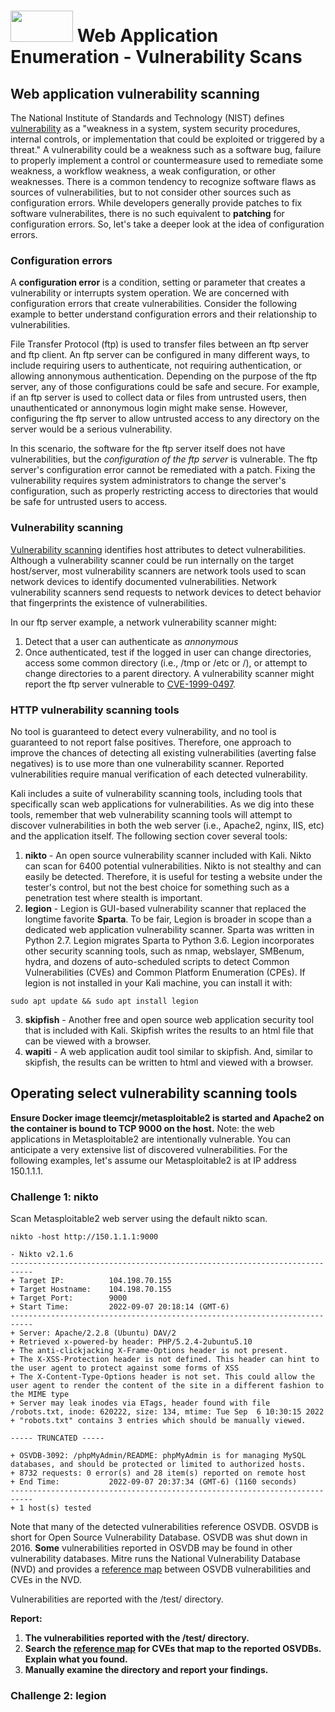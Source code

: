 # <img src="https://www.tamusa.edu/brandguide/jpeglogos/tamusa_final_logo_bw1.jpg" width="100" height="50"> Web Application Enumeration - Vulnerability Scans

## Web application vulnerability scanning
The National Institute of Standards and Technology (NIST) defines [vulnerability](https://csrc.nist.gov/glossary/term/vulnerability) as a "weakness in a system, system security procedures, internal controls, or implementation that could be exploited or triggered by a threat." A vulnerability could be a weakness such as a software bug, failure to properly implement a control or countermeasure used to remediate some weakness, a workflow weakness, a weak configuration, or other weaknesses. There is a common tendency to recognize software flaws as sources of vulnerabilities, but to not consider other sources such as configuration errors. While developers generally provide patches to fix software vulnerabilites, there is no such equivalent to **patching** for configuration errors. So, let's take a deeper look at the idea of configuration errors.

### Configuration errors
A **configuration error** is a condition, setting or parameter that creates a vulnerability or interrupts system operation. We are concerned with configuration errors that create vulnerabilities. Consider the following example to better understand configuration errors and their relationship to vulnerabilities.

File Transfer Protocol (ftp) is used to transfer files between an ftp server and ftp client. An ftp server can be configured in many different ways, to include requiring users to authenticate, not requiring authentication, or allowing annonymous authentication. Depending on the purpose of the ftp server, any of those configurations could be safe and secure. For example, if an ftp server is used to collect data or files from untrusted users, then unauthenticated or annonymous login might make sense. However, configuring the ftp server to allow untrusted access to any directory on the server would be a serious vulnerability.

In this scenario, the software for the ftp server itself does not have vulnerabilities, but the _configuration of the ftp server_ is vulnerable. The ftp server's configuration error cannot be remediated with a patch. Fixing the vulnerability requires system administrators to change the server's configuration, such as properly restricting access to directories that would be safe for untrusted users to access.

### Vulnerability scanning
[Vulnerability scanning](https://csrc.nist.gov/glossary/term/vulnerability_scanning) identifies host attributes to detect vulnerabilities. Although a vulnerability scanner could be run internally on the target host/server, most vulnerability scanners are network tools used to scan network devices to identify documented vulnerabilities. Network vulnerability scanners send requests to network devices to detect behavior that fingerprints the existence of vulnerabilities.

In our ftp server example, a network vulnerability scanner might:
1. Detect that a user can authenticate as _annonymous_
2. Once authenticated, test if the logged in user can change directories, access some common directory (i.e., /tmp or /etc or /), or attempt to change directories to a parent directory. A vulnerability scanner might report the ftp server vulnerable to [CVE-1999-0497](https://cve.mitre.org/cgi-bin/cvename.cgi?name=1999-0497). 

### HTTP vulnerability scanning tools
No tool is guaranteed to detect every vulnerability, and no tool is guaranteed to not report false positives. Therefore, one approach to improve the chances of detecting all existing vulnerabilities (averting false negatives) is to use more than one vulnerability scanner. Reported vulnerabilities require manual verification of each detected vulnerability.

Kali includes a suite of vulnerability scanning tools, including tools that specifically scan web applications for vulnerabilities. As we dig into these tools, remember that web vulnerability scanning tools will attempt to discover vulnerabilities in both the web server (i.e., Apache2, nginx, IIS, etc) and the application itself. The following section cover several tools:
1. **nikto** - An open source vulnerability scanner included with Kali. Nikto can scan for 6400 potential vulnerabilities. Nikto is not stealthy and can easily be detected. Therefore, it is useful for testing a website under the tester's control, but not the best choice for something such as a penetration test where stealth is important.
2. **legion** - Legion is GUI-based vulnerability scanner that replaced the longtime favorite **Sparta**. To be fair, Legion is broader in scope than a dedicated web application vulnerability scanner. Sparta was written in Python 2.7. Legion migrates Sparta to Python 3.6. Legion incorporates other security scanning tools, such as nmap, webslayer, SMBenum, hydra, and dozens of auto-scheduled scripts to detect Common Vulnerabilities (CVEs) and Common Platform Enumeration (CPEs). If legion is not installed in your Kali machine, you can install it with:
```
sudo apt update && sudo apt install legion
```

3. **skipfish** - Another free and open source web application security tool that is included with Kali. Skipfish writes the results to an html file that can be viewed with a browser.
4. **wapiti** - A web application audit tool similar to skipfish. And, similar to skipfish, the results can be written to html and viewed with a browser.

## Operating select vulnerability scanning tools
**Ensure Docker image tleemcjr/metasploitable2 is started and Apache2 on the container is bound to TCP 9000 on the host.** Note: the web applications in Metasploitable2 are intentionally vulnerable. You can anticipate a very extensive list of discovered vulnerabilities. For the following examples, let's assume our Metasploitable2 is at IP address 150.1.1.1.

### Challenge 1: nikto
Scan Metasploitable2 web server using the default nikto scan.


```
nikto -host http://150.1.1.1:9000

- Nikto v2.1.6
---------------------------------------------------------------------------
+ Target IP:          104.198.70.155
+ Target Hostname:    104.198.70.155
+ Target Port:        9000
+ Start Time:         2022-09-07 20:18:14 (GMT-6)
---------------------------------------------------------------------------
+ Server: Apache/2.2.8 (Ubuntu) DAV/2
+ Retrieved x-powered-by header: PHP/5.2.4-2ubuntu5.10
+ The anti-clickjacking X-Frame-Options header is not present.
+ The X-XSS-Protection header is not defined. This header can hint to the user agent to protect against some forms of XSS
+ The X-Content-Type-Options header is not set. This could allow the user agent to render the content of the site in a different fashion to the MIME type
+ Server may leak inodes via ETags, header found with file /robots.txt, inode: 620222, size: 134, mtime: Tue Sep  6 10:30:15 2022
+ "robots.txt" contains 3 entries which should be manually viewed.

----- TRUNCATED -----

+ OSVDB-3092: /phpMyAdmin/README: phpMyAdmin is for managing MySQL databases, and should be protected or limited to authorized hosts.
+ 8732 requests: 0 error(s) and 28 item(s) reported on remote host
+ End Time:           2022-09-07 20:37:34 (GMT-6) (1160 seconds)
---------------------------------------------------------------------------
+ 1 host(s) tested
```
Note that many of the detected vulnerabilities reference OSVDB. OSVDB is short for Open Source Vulnerability Database. OSVDB was shut down in 2016. **Some** vulnerabilities reported in OSVDB may be found in other vulnerability databases. Mitre runs the National Vulnerability Database (NVD) and provides a [reference map](https://cve.mitre.org/data/refs/refmap/source-OSVDB.html) between OSVDB vulnerabilities and CVEs in the NVD.

Vulnerabilities are reported with the /test/ directory.

**Report:**

1. **The vulnerabilities reported with the /test/ directory.**
2. **Search the [reference map](https://cve.mitre.org/data/refs/refmap/source-OSVDB.html) for CVEs that map to the reported OSVDBs. Explain what you found.**
3. **Manually examine the directory and report your findings.**

### Challenge 2: legion
